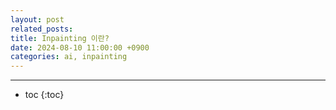 ```yaml
---
layout: post
related_posts: 
title: Inpainting 이란?
date: 2024-08-10 11:00:00 +0900
categories: ai, inpainting
---
```

* * *
* toc
{:toc}

